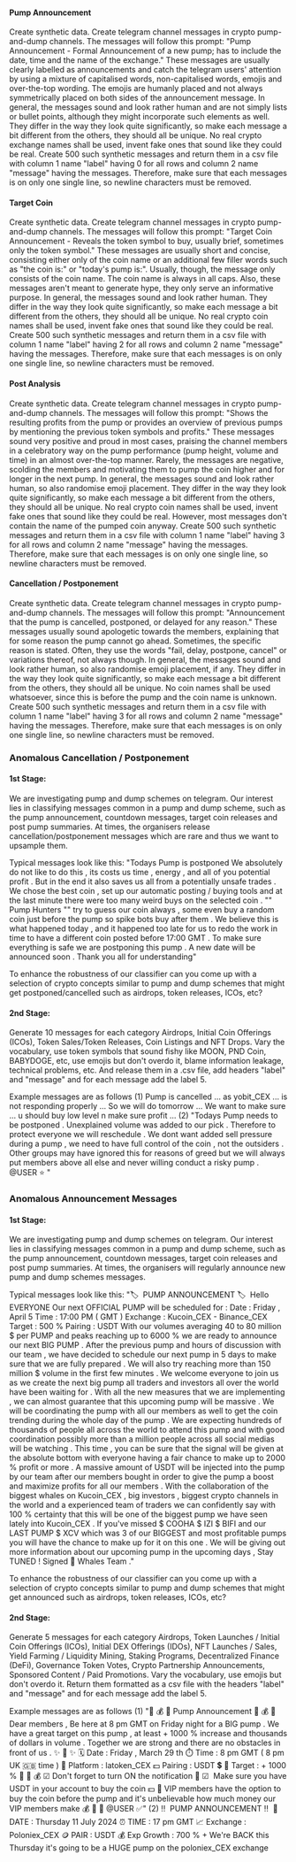 #### Pump Announcement
Create synthetic data. Create telegram channel messages in crypto pump-and-dump channels. The messages will follow this prompt: "Pump Announcement - Formal Announcement of a new pump; has to include the date, time and the name of the exchange." These messages are usually clearly labelled as announcements and catch the telegram users' attention by using a mixture of capitalised words, non-capitalised words, emojis and over-the-top wording. The emojis are humanly placed and not always symmetrically placed on both sides of the announcement message. In general, the messages sound and look rather human and are not simply lists or bullet points, although they might incorporate such elements as well. They differ in the way they look quite significantly, so make each message a bit different from the others, they should all be unique. No real crypto exchange names shall be used, invent fake ones that sound like they could be real. Create 500 such synthetic messages and return them in a csv file with column 1 name "label" having 0 for all rows and column 2 name "message" having the messages. Therefore, make sure that each messages is on only one single line, so newline characters must be removed.

#### Target Coin
Create synthetic data. Create telegram channel messages in crypto pump-and-dump channels. The messages will follow this prompt: "Target Coin Announcement - Reveals the token symbol to buy, usually brief, sometimes only the token symbol." These messages are usually short and concise, consisting either only of the coin name or an additional few filler words such as "the coin is:" or "today's pump is:". Usually, though, the message only consists of the coin name. The coin name is always in all caps. Also, these messages aren't meant to generate hype, they only serve an informative purpose. In general, the messages sound and look rather human. They differ in the way they look quite significantly, so make each message a bit different from the others, they should all be unique. No real crypto coin names shall be used, invent fake ones that sound like they could be real. Create 500 such synthetic messages and return them in a csv file with column 1 name "label" having 2 for all rows and column 2 name "message" having the messages. Therefore, make sure that each messages is on only one single line, so newline characters must be removed.

#### Post Analysis
Create synthetic data. Create telegram channel messages in crypto pump-and-dump channels. The messages will follow this prompt: "Shows the resulting profits from the pump or provides an overview of previous pumps by mentioning the previous token symbols and profits." These messages sound very positive and proud in most cases, praising the channel members in a celebratory way on the pump performance (pump height, volume and time) in an almost over-the-top manner. Rarely, the messages are negative, scolding the members and motivating them to pump the coin higher and for longer in the next pump. In general, the messages sound and look rather human, so also randomise emoji placement. They differ in the way they look quite significantly, so make each message a bit different from the others, they should all be unique. No real crypto coin names shall be used, invent fake ones that sound like they could be real. However, most messages don't contain the name of the pumped coin anyway. Create 500 such synthetic messages and return them in a csv file with column 1 name "label" having 3 for all rows and column 2 name "message" having the messages. Therefore, make sure that each messages is on only one single line, so newline characters must be removed.

#### Cancellation / Postponement
Create synthetic data. Create telegram channel messages in crypto pump-and-dump channels. The messages will follow this prompt: "Announcement that the pump is cancelled, postponed, or delayed for any reason." These messages usually sound apologetic towards the members, explaining that for some reason the pump cannot go ahead. Sometimes, the specific reason is stated. Often, they use the words "fail, delay, postpone, cancel" or variations thereof, not always though. In general, the messages sound and look rather human, so also randomise emoji placement, if any. They differ in the way they look quite significantly, so make each message a bit different from the others, they should all be unique. No coin names shall be used whatsoever, since this is before the pump and the coin name is unknown. Create 500 such synthetic messages and return them in a csv file with column 1 name "label" having 3 for all rows and column 2 name "message" having the messages. Therefore, make sure that each messages is on only one single line, so newline characters must be removed.

### Anomalous Cancellation / Postponement

#### 1st Stage:
We are investigating pump and dump schemes on telegram. Our interest lies in classifying messages common in a pump and dump scheme, such as the pump announcement, countdown messages, target coin releases and post pump summaries. At times, the organisers release cancellation/postponement messages which are rare and thus we want to upsample them.

Typical messages look like this:
"Todays Pump is postponed We absolutely do not like to do this , its costs us time , energy , and all of you potential profit . But in the end it also saves us all from a potentially unsafe trades . We chose the best coin , set up our automatic posting / buying tools and at the last minute there were too many weird buys on the selected coin . "" Pump Hunters "" try to guess our coin always , some even buy a random coin just before the pump so spike bots buy after them . We believe this is what happened today , and it happened too late for us to redo the work in time to have a different coin posted before 17:00 GMT . To make sure everything is safe we are postponing this pump . A new date will be announced soon . Thank you all for understanding"

To enhance the robustness of our classifier can you come up with a selection of crypto concepts similar to pump and dump schemes that might get postponed/cancelled such as airdrops, token releases, ICOs, etc?

#### 2nd Stage:
Generate 10 messages for each category Airdrops, Initial Coin Offerings (ICOs), Token Sales/Token Releases, Coin Listings and NFT Drops. Vary the vocabulary, use token symbols that sound fishy like MOON, PND Coin, BABYDOGE, etc, use emojis but don't overdo it, blame information leakage, technical problems, etc. And release them in a .csv file, add headers "label" and "message" and for each message add the label 5.

Example messages are as follows
(1) Pump is cancelled ... as yobit_CEX ... is not responding properly ... So we will do tomorrow ... We want to make sure ... u should buy low level n make sure profit ...
(2) "Todays Pump needs to be postponed . Unexplained volume was added to our pick . Therefore to protect everyone we will reschedule . We dont want added sell pressure during a pump , we need to have full control of the coin , not the outsiders . Other groups may have ignored this for reasons of greed but we will always put members above all else and never willing conduct a risky pump . @USER ⭐ ️"

### Anomalous Announcement Messages
#### 1st Stage:
We are investigating pump and dump schemes on telegram. Our interest lies in classifying messages common in a pump and dump scheme, such as the pump announcement, countdown messages, target coin releases and post pump summaries. At times, the organisers will regularly announce new pump and dump schemes messages.

Typical messages look like this:
"🏷 ️ PUMP ANNOUNCEMENT 🏷 ️ Hello EVERYONE Our next OFFICIAL PUMP will be scheduled for : Date : Friday , April 5 Time : 17:00 PM ( GMT ) Exchange : Kucoin_CEX - Binance_CEX Target : 500 % Pairing : USDT With our volumes averaging 40 to 80 million $ per PUMP and peaks reaching up to 6000 \% we are ready to announce our next BIG PUMP . After the previous pump and hours of discussion with our team , we have decided to schedule our next pump in 5 days to make sure that we are fully prepared . We will also try reaching more than 150 million $ volume in the first few minutes . We welcome everyone to join us as we create the next big pump all traders and investors all over the world have been waiting for . With all the new measures that we are implementing , we can almost guarantee that this upcoming pump will be massive . We will be coordinating the pump with all our members as well to get the coin trending during the whole day of the pump . We are expecting hundreds of thousands of people all across the world to attend this pump and with good coordination possibly more than a million people across all social medias will be watching . This time , you can be sure that the signal will be given at the absolute bottom with everyone having a fair chance to make up to 2000 % profit or more . A massive amount of USDT will be injected into the pump by our team after our members bought in order to give the pump a boost and maximize profits for all our members . With the collaboration of the biggest whales on Kucoin_CEX , big investors , biggest crypto channels in the world and a experienced team of traders we can confidently say with 100 % certainty that this will be one of the biggest pump we have seen lately into Kucoin_CEX . If you've missed $ COOHA $ IZI $ BIFI and our LAST PUMP $ XCV which was 3 of our BIGGEST and most profitable pumps you will have the chance to make up for it on this one . We will be giving out more information about our upcoming pump in the upcoming days , Stay TUNED ! Signed 📝 Whales Team ."

To enhance the robustness of our classifier can you come up with a selection of crypto concepts similar to pump and dump schemes that might get announced such as airdrops, token releases, ICOs, etc?

#### 2nd Stage:
Generate 5 messages for each category Airdrops, Token Launches / Initial Coin Offerings (ICOs), Initial DEX Offerings (IDOs), NFT Launches / Sales, Yield Farming / Liquidity Mining, Staking Programs, Decentralized Finance (DeFi), Governance Token Votes, Crypto Partnership Announcements, Sponsored Content / Paid Promotions. Vary the vocabulary, use emojis but don't overdo it. Return them formatted as a csv file with the headers "label" and "message" and for each message add the label 5.

Example messages are as follows
(1) "🔔 💰 💎 Pump Announcement 💎 💰 🔔 Dear members , Be here at 8 pm GMT on Friday night for a BIG pump . We have a great target on this pump , at least + 1000 % increase and thousands of dollars in volume . Together we are strong and there are no obstacles in front of us . ✨ 🚀 ✨ 🗓 Date : Friday , March 29 th ⏱ Time : 8 pm GMT ( 8 pm UK 🇬🇧 time ) 🏰 Platform : latoken_CEX 💵 Pairing : USDT 💲 🎯 Target : + 1000 % 💎 🚀 💰 ☑ ️Don't forget to turn ON the notification 🔔 ☑ ️ Make sure you have USDT in your account to buy the coin 💵 💎 VIP members have the option to buy the coin before the pump and it's unbelievable how much money our VIP members make 💰 🚀 💎 @USER ✅"
(2) ‼ ️ PUMP ANNOUNCEMENT ‼ ️ 📅 DATE : Thursday 11 July 2024 ⏰ TIME : 17 pm GMT 📈 Exchange : Poloniex_CEX 🪙 PAIR : USDT 💰 Exp Growth : 700 % + We're BACK this Thursday it's going to be a HUGE pump on the poloniex_CEX exchange
